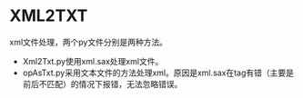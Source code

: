 # XML2TXT
xml文件处理，两个py文件分别是两种方法。
- Xml2Txt.py使用xml.sax处理xml文件。
- opAsTxt.py采用文本文件的方法处理xml。原因是xml.sax在tag有错（主要是前后不匹配）的情况下报错，无法忽略错误。
